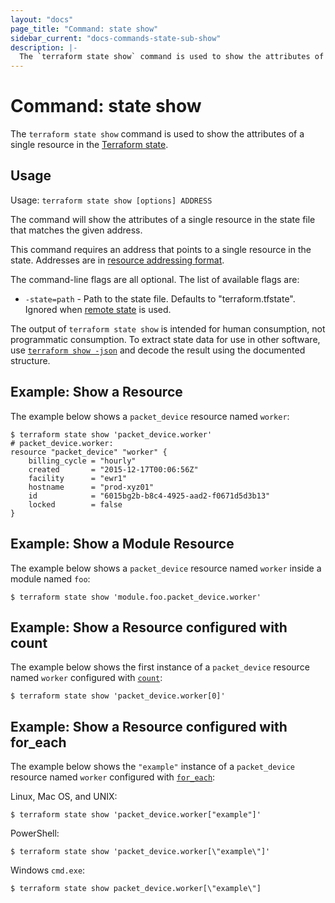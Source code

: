 ```yaml
---
layout: "docs"
page_title: "Command: state show"
sidebar_current: "docs-commands-state-sub-show"
description: |-
  The `terraform state show` command is used to show the attributes of a single resource in the Terraform state.
---
```


# Command: state show

The `terraform state show` command is used to show the attributes of a
single resource in the
[Terraform state](/docs/language/state/index.html).

## Usage

Usage: `terraform state show [options] ADDRESS`

The command will show the attributes of a single resource in the
state file that matches the given address.

This command requires an address that points to a single resource in the
state. Addresses are
in [resource addressing format](/docs/cli/state/resource-addressing.html).

The command-line flags are all optional. The list of available flags are:

- `-state=path` - Path to the state file. Defaults to "terraform.tfstate".
  Ignored when [remote state](/docs/language/state/remote.html) is used.

The output of `terraform state show` is intended for human consumption, not
programmatic consumption. To extract state data for use in other software, use
[`terraform show -json`](/docs/cli/commands/show.html#json-output) and decode the result
using the documented structure.

## Example: Show a Resource

The example below shows a `packet_device` resource named `worker`:

```
$ terraform state show 'packet_device.worker'
# packet_device.worker:
resource "packet_device" "worker" {
    billing_cycle = "hourly"
    created       = "2015-12-17T00:06:56Z"
    facility      = "ewr1"
    hostname      = "prod-xyz01"
    id            = "6015bg2b-b8c4-4925-aad2-f0671d5d3b13"
    locked        = false
}
```

## Example: Show a Module Resource

The example below shows a `packet_device` resource named `worker` inside a module named `foo`:

```shell
$ terraform state show 'module.foo.packet_device.worker'
```

## Example: Show a Resource configured with count

The example below shows the first instance of a `packet_device` resource named `worker` configured with
[`count`](/docs/language/meta-arguments/count.html):

```shell
$ terraform state show 'packet_device.worker[0]'
```

## Example: Show a Resource configured with for_each

The example below shows the `"example"` instance of a `packet_device` resource named `worker` configured with
[`for_each`](/docs/language/meta-arguments/for_each.html):

Linux, Mac OS, and UNIX:

```shell
$ terraform state show 'packet_device.worker["example"]'
```

PowerShell:

```shell
$ terraform state show 'packet_device.worker[\"example\"]'
```

Windows `cmd.exe`:

```shell
$ terraform state show packet_device.worker[\"example\"]
```
